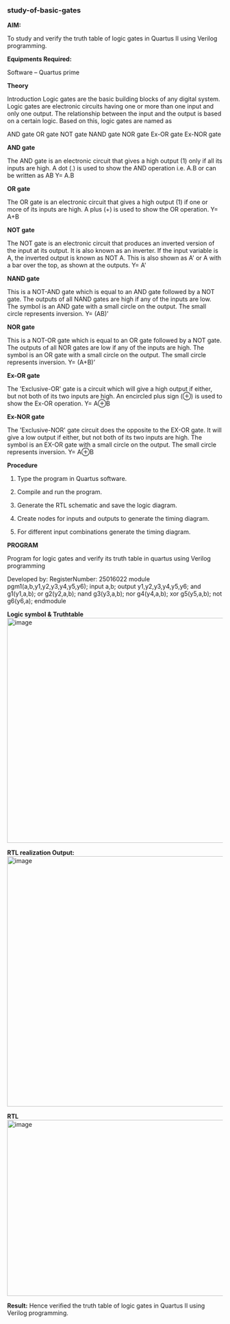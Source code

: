 ### study-of-basic-gates

**AIM:** 

To study and verify the truth table of logic gates in Quartus II using Verilog programming.

**Equipments Required:**

Software – Quartus prime 

**Theory**

Introduction Logic gates are the basic building blocks of any digital system. Logic gates are electronic circuits having one or more than one input and only one output. The relationship between the input and the output is based on a certain logic. Based on this, logic gates are named as

AND gate OR gate NOT gate NAND gate NOR gate Ex-OR gate Ex-NOR gate

**AND gate**

The AND gate is an electronic circuit that gives a high output (1) only if all its inputs are high. A dot (.) is used to show the AND operation i.e. A.B or can be written as AB
Y= A.B

**OR gate** 

The OR gate is an electronic circuit that gives a high output (1) if one or more of its inputs are high. A plus (+) is used to show the OR operation.
Y= A+B

**NOT gate**

The NOT gate is an electronic circuit that produces an inverted version of the input at its output. It is also known as an inverter. If the input variable is A, the inverted output is known as NOT A. This is also shown as A' or A with a bar over the top, as shown at the outputs.
Y= A'

**NAND gate**

This is a NOT-AND gate which is equal to an AND gate followed by a NOT gate. The outputs of all NAND gates are high if any of the inputs are low. The symbol is an AND gate with a small circle on the output. The small circle represents inversion.
Y= (AB)’

**NOR gate**

This is a NOT-OR gate which is equal to an OR gate followed by a NOT gate. The outputs of all NOR gates are low if any of the inputs are high. The symbol is an OR gate with a small circle on the output. The small circle represents inversion.
Y= (A+B)’

**Ex-OR gate**

The 'Exclusive-OR' gate is a circuit which will give a high output if either, but not both of its two inputs are high. An encircled plus sign (⊕) is used to show the Ex-OR operation.
Y= A⊕B

**Ex-NOR gate**

The 'Exclusive-NOR' gate circuit does the opposite to the EX-OR gate. It will give a low output if either, but not both of its two inputs are high. The symbol is an EX-OR gate with a small circle on the output. The small circle represents inversion.
Y= A⊕B

**Procedure** 

1.	Type the program in Quartus software.

2.	Compile and run the program.

3.	Generate the RTL schematic and save the logic diagram.

4.	Create nodes for inputs and outputs to generate the timing diagram.

5.	For different input combinations generate the timing diagram.


**PROGRAM**

Program for logic gates and verify its truth table in quartus using Verilog programming

 Developed by: RegisterNumber: 25016022
 module pgm1(a,b,y1,y2,y3,y4,y5,y6);
 input a,b;
 output y1,y2,y3,y4,y5,y6;
 and g1(y1,a,b);
 or g2(y2,a,b);
 nand g3(y3,a,b);
 nor g4(y4,a,b);
 xor g5(y5,a,b);
 not g6(y6,a);
 endmodule
 
**Logic symbol & Truthtable**
<img width="760" height="524" alt="image" src="https://github.com/user-attachments/assets/115b4c7a-71a9-4c84-9211-1f1cd0b5970a" />


**RTL realization Output:** 
<img width="762" height="583" alt="image" src="https://github.com/user-attachments/assets/0f32d2b0-30d1-4033-b6df-f35b290074a2" />

**RTL**
<img width="828" height="410" alt="image" src="https://github.com/user-attachments/assets/c446c2f9-4ffe-4877-ba3c-a1f7a91e58ff" />


**Result:**
Hence verified the truth table of logic gates in Quartus II using Verilog programming.


